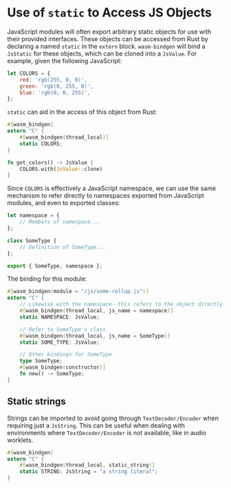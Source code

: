 # Use of `static` to Access JS Objects

JavaScript modules will often export arbitrary static objects for use with
their provided interfaces. These objects can be accessed from Rust by declaring
a named `static` in the `extern` block. `wasm-bindgen` will bind a `JsStatic`
for these objects, which can be cloned into a `JsValue`. For example, given the
following JavaScript:

```js
let COLORS = {
    red: 'rgb(255, 0, 0)',
    green: 'rgb(0, 255, 0)',
    blue: 'rgb(0, 0, 255)',
};
```

`static` can aid in the access of this object from Rust:

```rust
#[wasm_bindgen]
extern "C" {
    #[wasm_bindgen(thread_local)]
    static COLORS;
}

fn get_colors() -> JsValue {
    COLORS.with(JsValue::clone)
}
```

Since `COLORS` is effectively a JavaScript namespace, we can use the same
mechanism to refer directly to namespaces exported from JavaScript modules, and
even to exported classes:

```js
let namespace = {
    // Members of namespace...
};

class SomeType {
    // Definition of SomeType...
};

export { SomeType, namespace };
```

The binding for this module:

```rust
#[wasm_bindgen(module = "/js/some-rollup.js")]
extern "C" {
    // Likewise with the namespace--this refers to the object directly.
    #[wasm_bindgen(thread_local, js_name = namespace)]
    static NAMESPACE: JsValue;

    // Refer to SomeType's class
    #[wasm_bindgen(thread_local, js_name = SomeType)]
    static SOME_TYPE: JsValue;

    // Other bindings for SomeType
    type SomeType;
    #[wasm_bindgen(constructor)]
    fn new() -> SomeType;
}
```

## Static strings

Strings can be imported to avoid going through `TextDecoder/Encoder` when requiring just a `JsString`. This can be useful when dealing with environments where `TextDecoder/Encoder` is not available, like in audio worklets.

```rust
#[wasm_bindgen]
extern "C" {
    #[wasm_bindgen(thread_local, static_string)]
    static STRING: JsString = "a string literal";
}
```
